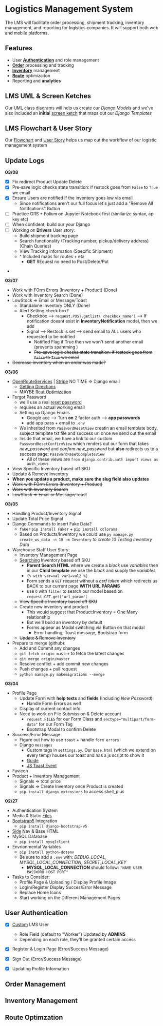 # Logistics Management System 

The LMS will facilitate order processing, shipment tracking, inventory management, and reporting for logistics companies. It will support both web and mobile platforms.


## Features 
- User [**Authentication**](#user-authentication) and role management 
- [**Order**](#order-management) processing and tracking 
- [**Inventory**](#inventory-management) management 
- [**Route**](#route-optimzation) optimizaiton 
- Reporting and **analytics**

## LMS UML & Screen Ketches 

Our [UML](UML%20&%20Sketches/lms_uml.PNG) class diagrams will help us create our *Django Models* and we've also included an **initial** [screen ketch](UML%20&%20Sketches/lms_sketch.png) that maps out our *Django Templates* 

## LMS Flowchart & User Story 

Our [Flowchart](flowchart_&_usecase/TekBasic_-_Flowchart.jpg) and [User Story](flowchart_&_usecase/tek_basic_LMS_spreadsheet.png) helps us map out the workflow of our logistic management system 

## Update Logs 

**03/08**
- [x] Fix redirect Product Update Delete
- [x] Pre-save logic checks state transition: if restock goes from `False` to `True` we email  
- [x] Ensure Users are notified if the inventory goes low via email 
  - Since notifications aren't our full focus let's just add a "Remove All Notifcations" Button 
- [ ] Practice ORS + Folium on Jupyter Notebook first (similarize syntax, api key etc)
- [ ] When confident, build our your Django 
- [ ] Working on **Drivers** User story:
  - Build shipment tracking page 
  - Search functionality (Tracking number, pickup/delivery address) (Chain Queries)
  - View Tracking information (Specific Shipment)
  - ^ Included maps for routes + eta
    - **GET** REquest no need to Post/Delete/Put
- 

**03/07**
- Work with FOrm Errors (Inventory + Product) (Done)
- Work with Inventory Search (Done)
- LowStock => Email or Message/Toast 
  - Standalone Inventory ONLY (Done)
  - Alert Setting check box?
    - Checkbox --> `request.POST.getlist('checkbox_name')` --> If notification doesnt exist in **InventoryNotification** model, then we add
    - Signal --> Restock is set --> send email to ALL users who requested to be notified 
      - Notified Flag if True then we won't send another email (prevents spamming )
      - ~~Pre-save logic checks state transition: if restock goes from `False` to `True` we email~~  
- ~~Decrease inventory when an order was made?~~ 

**03/06**
- [OpenRouteServices](https://openrouteservice.org/) | [Stripe](https://stripe.com/) NO TIME => Django email 
  -  [Getting Directions](https://www.youtube.com/watch?v=xBxWuq8SR6k)
  -  MAYBE [Rout Optimization](https://youtu.be/OOCvhc0k1R4?si=UVgdZ-y9n1AZDisy)
- Forgot Password 
  - we'll use a real [reset password](https://dev.to/earthcomfy/django-reset-password-3k0l) 
  - requires an actual working email 
  - Setting up Django Emails 
    - Google acc --> Turn **on** 2 factor auth --> **app passwords**
    - add app pass + email to `.env`  
  - We inherited from `PasswordResetView` creatin an email template body, subject template txt file and success url once we send out the email
  - Inside that email, we have a link to our custom `PasswordResetConfirmView` which renders out our form that takes *new_password* and *confirm new_password* but **also** redirects us to a success page: `PasswordResetCompleteView` 
    - All of these views are `from django.contrib.auth import views as auth_views`
- View Specific Inventory based off SKU
- Update & Remove Inventory
- **When you update a product, make sure the slug field also updates**
- ~~Work with FOrm Errors (Inventory + Product)~~
- ~~Work with Inventory Search~~
- ~~LowStock => Email or Message/Toast~~

**03/05**
- Handling Product/Inventory Signal 
- Update Total Price Signal 
- Django Commands to insert Fake Data?
  - `faker` `pip install Faker` + `pip install colorama`
  - Based on Products/Inventory we could use `py manage.py create_ws_data -n 10 -m Inventory` *to create 10 Testing Inventory Data* 
- Warehouse Staff User Story:
  -  Inventory Management Page 
  -  [Searching](https://learndjango.com/tutorials/django-search-tutorial) Inventory based off SKU 
     - **Parent Search HTML** where we create a *block* use *variables* then in our **Child template** we use the *block* and supply the *variables*
     - `{% with var=val var2=val2 %}`  
     - Form sends a `GET` request without a *csrf token* which redirects us BACK to our current page **WITH URL PARAMS**
     - use `Q` with `filter` to search our model based on `request.GET.get('url_param')`   
  - ~~View Specific Inventory based off SKU~~
  -  Create new inventory and product
     - This would suggest that Product:Inventory = One:Many relationship 
     - But we'll build an inventory by default   
     - Forms appear as Modal switching via Button on that modal 
       - Error handling, Toast message, Bootstrap form  
  -  ~~Update & Remove Inventory~~
-  Prepare to merge (github):
   -  Add and Commit any changes 
   -  `git fetch origin master` to fetch the latest changes 
   -  `git merge origin/master`
   -  Resolve conflict + add commit new changes 
   -  Push changes + pull request 
   -  `python manage.py makemigrations --merge`


**03/04** 
  - Profile Page 
    - Update Form with **help texts** and **fields** (Including *New Password*)
      - Handle Form Errors as well 
    - Display of current contact info 
    - Need to work on File Submission & Delete account 
      - `request.FILES` for our Form Class and `enctype="multipart/form-data"` for our Form Tag  
      - Bootstrap Modal to confirm Delete
  - Success/Error Message 
    - Figure out how to use `toast` + handle `form errors` 
    - Django `messages`
      - Custom tags in `settings.py`. Our `base.html` (which we extend on every temp) houses our toast and has a js script to show it 
      - [Guide](https://stackoverflow.com/questions/67044129/django-messages-bootstrap-toast-how-to-make-it-work)
      - [JS Toast Event](https://joshkaramuth.com/blog/django-messages-toast-htmx/)
  - Favicon
  - Product + Inventory Management 
    - Signals => total price 
    - Signals => Create Inventory once Product is created  
    - `pip install django-extensions` to access shell_plus

**02/27**
  - Authentication System 
  - Media & Static [Files](https://dev.to/emiloju/how-to-handle-media-uploads-in-django-1kpc) 
  - [Bootstrap5](https://www.w3schools.com/django/django_add_bootstrap5.php) Integration 
    - `pip install django-bootstrap-v5` 
  - [Side](https://dev.to/codeply/bootstrap-5-sidebar-examples-38pb) Nav & Base HTML 
  - MySQL Database 
    - `pip install mysqlclient` 
  - Envrionmental Variables
    - `pip install python-dotenv` 
    - Be sure to add a `.env` with: *DEBUG_LOCAL*, *MYSQL_LOCAL_CONNECTION*, *SECRET_LOCAL_KEY*
      - **MYSQL_LOCAL_CONNECTION** should follow: `"NAME USER PASSWORD HOST PORT"`
  - Tasks to Consider:
    - Profile Page & Uploading / Display Profile Image 
    - Login/Register Display Succes/Error Message
    - Replace Home Icons 
    - Start working on the Different Management Pages 


## User Authentication 
- [x] [Custom](https://dev.to/earthcomfy/getting-started-custom-user-model-5hc) LMS User
  - Role Field (default to "Worker") Updated by **ADMINS**
  - Depending on each role, they'll be granted certain access     
- [x] Register & Login Page (Error/Success Message)
- [x] Sign Out (Error/Success Message)
- [x] Updating Profile Information 


## Order Management 

## Inventory Management 

## Route Optimzation 
